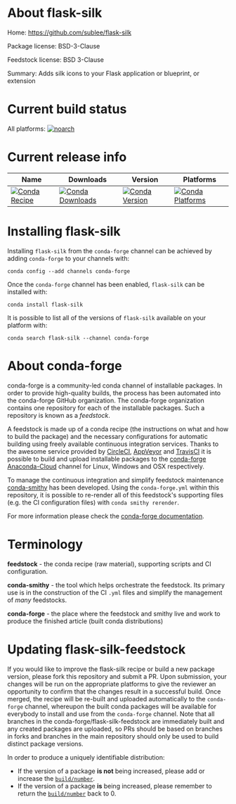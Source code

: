 About flask-silk
================

Home: https://github.com/sublee/flask-silk

Package license: BSD-3-Clause

Feedstock license: BSD 3-Clause

Summary: Adds silk icons to your Flask application or blueprint, or extension



Current build status
====================

All platforms:
[![noarch](https://img.shields.io/circleci/project/github/conda-forge/flask-silk-feedstock/master.svg?label=noarch)](https://circleci.com/gh/conda-forge/flask-silk-feedstock)

Current release info
====================

| Name | Downloads | Version | Platforms |
| --- | --- | --- | --- |
| [![Conda Recipe](https://img.shields.io/badge/recipe-flask--silk-green.svg)](https://anaconda.org/conda-forge/flask-silk) | [![Conda Downloads](https://img.shields.io/conda/dn/conda-forge/flask-silk.svg)](https://anaconda.org/conda-forge/flask-silk) | [![Conda Version](https://img.shields.io/conda/vn/conda-forge/flask-silk.svg)](https://anaconda.org/conda-forge/flask-silk) | [![Conda Platforms](https://img.shields.io/conda/pn/conda-forge/flask-silk.svg)](https://anaconda.org/conda-forge/flask-silk) |

Installing flask-silk
=====================

Installing `flask-silk` from the `conda-forge` channel can be achieved by adding `conda-forge` to your channels with:

```
conda config --add channels conda-forge
```

Once the `conda-forge` channel has been enabled, `flask-silk` can be installed with:

```
conda install flask-silk
```

It is possible to list all of the versions of `flask-silk` available on your platform with:

```
conda search flask-silk --channel conda-forge
```


About conda-forge
=================

conda-forge is a community-led conda channel of installable packages.
In order to provide high-quality builds, the process has been automated into the
conda-forge GitHub organization. The conda-forge organization contains one repository
for each of the installable packages. Such a repository is known as a *feedstock*.

A feedstock is made up of a conda recipe (the instructions on what and how to build
the package) and the necessary configurations for automatic building using freely
available continuous integration services. Thanks to the awesome service provided by
[CircleCI](https://circleci.com/), [AppVeyor](http://www.appveyor.com/)
and [TravisCI](https://travis-ci.org/) it is possible to build and upload installable
packages to the [conda-forge](https://anaconda.org/conda-forge)
[Anaconda-Cloud](http://docs.anaconda.org/) channel for Linux, Windows and OSX respectively.

To manage the continuous integration and simplify feedstock maintenance
[conda-smithy](http://github.com/conda-forge/conda-smithy) has been developed.
Using the ``conda-forge.yml`` within this repository, it is possible to re-render all of
this feedstock's supporting files (e.g. the CI configuration files) with ``conda smithy rerender``.

For more information please check the [conda-forge documentation](https://conda-forge.org/docs/).

Terminology
===========

**feedstock** - the conda recipe (raw material), supporting scripts and CI configuration.

**conda-smithy** - the tool which helps orchestrate the feedstock.
                   Its primary use is in the construction of the CI ``.yml`` files
                   and simplify the management of *many* feedstocks.

**conda-forge** - the place where the feedstock and smithy live and work to
                  produce the finished article (built conda distributions)


Updating flask-silk-feedstock
=============================

If you would like to improve the flask-silk recipe or build a new
package version, please fork this repository and submit a PR. Upon submission,
your changes will be run on the appropriate platforms to give the reviewer an
opportunity to confirm that the changes result in a successful build. Once
merged, the recipe will be re-built and uploaded automatically to the
`conda-forge` channel, whereupon the built conda packages will be available for
everybody to install and use from the `conda-forge` channel.
Note that all branches in the conda-forge/flask-silk-feedstock are
immediately built and any created packages are uploaded, so PRs should be based
on branches in forks and branches in the main repository should only be used to
build distinct package versions.

In order to produce a uniquely identifiable distribution:
 * If the version of a package **is not** being increased, please add or increase
   the [``build/number``](http://conda.pydata.org/docs/building/meta-yaml.html#build-number-and-string).
 * If the version of a package **is** being increased, please remember to return
   the [``build/number``](http://conda.pydata.org/docs/building/meta-yaml.html#build-number-and-string)
   back to 0.